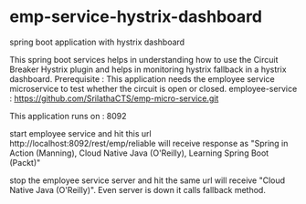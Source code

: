 # emp-service-hystrix-dashboard
spring boot application with hystrix dashboard

This spring boot services helps in understanding how to use the Circuit Breaker Hystrix plugin and helps in monitoring hystrix fallback in a hystrix dashboard.
Prerequisite : This application needs the employee service microservice to test whether the circuit is open or closed.
employee-service : https://github.com/SrilathaCTS/emp-micro-service.git

This application runs on : 8092 

start employee service and hit this url http://localhost:8092/rest/emp/reliable
will receive response as  "Spring in Action (Manning), Cloud Native Java (O'Reilly), Learning Spring Boot (Packt)"

stop the employee service server and hit the same url will receive "Cloud Native Java (O'Reilly)". Even server is down it calls fallback method.